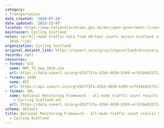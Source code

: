 ```yaml
---
category:
- Transportation
date_created: '2020-07-20'
date_updated: '2023-12-07'
license: https://www.nationalarchives.gov.uk/doc/open-government-licence/version/3/
maintainer: Cycling Scotland
notes: <p>"All-mode traffic data from 48-hour counts across Scotland in September
  2018."</p>
organization: Cycling Scotland
original_dataset_link: https://usmart.io/org/cyclingscotland/discovery/discovery-view-detail/a0f74c16-ff56-4d36-a26d-8d07e9a5a449
records: null
resources:
- format: CSV
  name: NMF_TS_Sep_2018.csv
  url: https://data.usmart.io/org/d1b773fa-d2bd-4830-b399-ecfd18e832f3/resource?resourceGUID=7b202b52-1850-4396-b668-dca476a69da5
- format: JSON
  name: API
  url: https://api.usmart.io/org/d1b773fa-d2bd-4830-b399-ecfd18e832f3/20f490ba-edef-4843-822a-cd3e2670916f/2/urql
- format: XML
  name: National Monitoring Framework - all-mode traffic count results September 2018
    - Cycling Scotland.xml
  url: https://data.usmart.io/org/d1b773fa-d2bd-4830-b399-ecfd18e832f3/resource?resourceGUID=f255f058-4237-42a4-8ddf-e88d2627ae66
schema: default
title: National Monitoring Framework - all-mode traffic count results September 2018
  - Cycling Scotland
---
```

